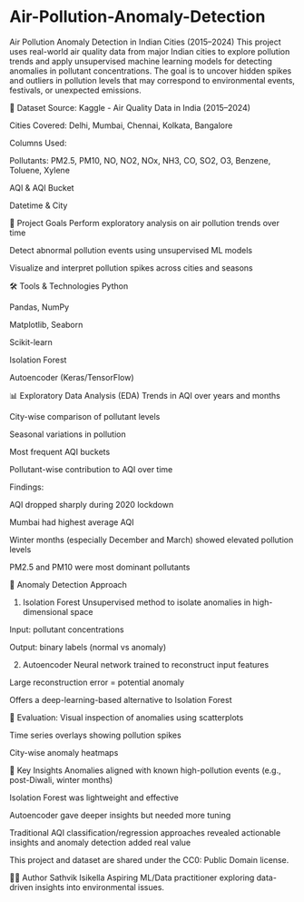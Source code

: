 # Air-Pollution-Anomaly-Detection
 Air Pollution Anomaly Detection in Indian Cities (2015–2024)
This project uses real-world air quality data from major Indian cities to explore pollution trends and apply unsupervised machine learning models for detecting anomalies in pollutant concentrations. The goal is to uncover hidden spikes and outliers in pollution levels that may correspond to environmental events, festivals, or unexpected emissions.

📁 Dataset
Source: Kaggle - Air Quality Data in India (2015–2024)

Cities Covered: Delhi, Mumbai, Chennai, Kolkata, Bangalore

Columns Used:

Pollutants: PM2.5, PM10, NO, NO2, NOx, NH3, CO, SO2, O3, Benzene, Toluene, Xylene

AQI & AQI Bucket

Datetime & City

🎯 Project Goals
Perform exploratory analysis on air pollution trends over time

Detect abnormal pollution events using unsupervised ML models

Visualize and interpret pollution spikes across cities and seasons

🛠️ Tools & Technologies
Python

Pandas, NumPy

Matplotlib, Seaborn

Scikit-learn

Isolation Forest

Autoencoder (Keras/TensorFlow)

📊 Exploratory Data Analysis (EDA)
Trends in AQI over years and months

City-wise comparison of pollutant levels

Seasonal variations in pollution

Most frequent AQI buckets

Pollutant-wise contribution to AQI over time

Findings:

AQI dropped sharply during 2020 lockdown

Mumbai had highest average AQI

Winter months (especially December and March) showed elevated pollution levels

PM2.5 and PM10 were most dominant pollutants

🤖 Anomaly Detection Approach
1. Isolation Forest
Unsupervised method to isolate anomalies in high-dimensional space

Input: pollutant concentrations

Output: binary labels (normal vs anomaly)

2. Autoencoder
Neural network trained to reconstruct input features

Large reconstruction error = potential anomaly

Offers a deep-learning-based alternative to Isolation Forest

🎯 Evaluation:
Visual inspection of anomalies using scatterplots

Time series overlays showing pollution spikes

City-wise anomaly heatmaps

🧠 Key Insights
Anomalies aligned with known high-pollution events (e.g., post-Diwali, winter months)

Isolation Forest was lightweight and effective

Autoencoder gave deeper insights but needed more tuning

Traditional AQI classification/regression approaches revealed actionable insights and anomaly detection added real value

This project and dataset are shared under the CC0: Public Domain license.

🙋‍♂️ Author
Sathvik Isikella
Aspiring ML/Data practitioner exploring data-driven insights into environmental issues.

